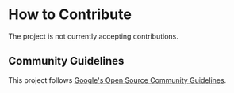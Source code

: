 # How to Contribute

The project is not currently accepting contributions.

## Community Guidelines

This project follows
[Google's Open Source Community Guidelines](https://opensource.google/conduct/).
